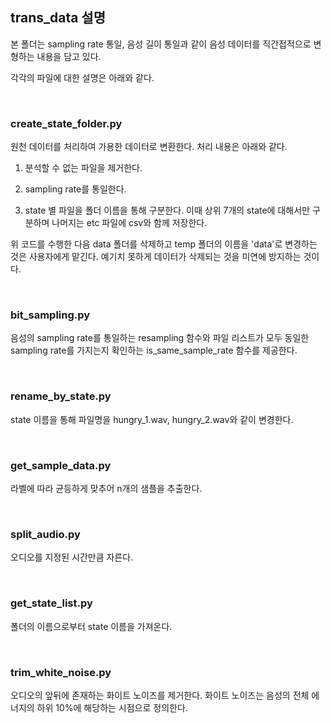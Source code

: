 ## trans_data 설명

본 폴더는 sampling rate 통일, 음성 길이 통일과 같이 음성 데이터를 직간접적으로 변형하는 내용을 담고 있다.

각각의 파일에 대한 설명은 아래와 같다.

<br>

### create_state_folder.py

원천 데이터를 처리하여 가용한 데이터로 변환한다. 처리 내용은 아래와 같다.

1. 분석할 수 없는 파일을 제거한다.

2. sampling rate를 통일한다.

3. state 별 파일을 폴더 이름을 통해 구분한다. 이때 상위 7개의 state에 대해서만 구분하며 나머지는 etc 파일에 csv와 함께 저장한다.

위 코드를 수행한 다음 data 폴더를 삭제하고 temp 폴더의 이름을 'data'로 변경하는 것은 사용자에게 맡긴다. 예기치 못하게 데이터가 삭제되는 것을 미연에 방지하는 것이다.

<br>

### bit_sampling.py

음성의 sampling rate를 통일하는 resampling 함수와 파일 리스트가 모두 동일한 sampling rate를 가지는지 확인하는 is_same_sample_rate 함수를 제공한다.

<br>

### rename_by_state.py

state 이름을 통해 파일명을 hungry_1.wav, hungry_2.wav와 같이 변경한다.

<br>

### get_sample_data.py

라벨에 따라 균등하게 맞추어 n개의 샘플을 추출한다.

<br>

### split_audio.py

오디오를 지정된 시간만큼 자른다.

<br>

### get_state_list.py

폴더의 이름으로부터 state 이름을 가져온다.

<br>

### trim_white_noise.py

오디오의 앞뒤에 존재하는 화이트 노이즈를 제거한다.
화이트 노이즈는 음성의 전체 에너지의 하위 10%에 해당하는 시점으로 정의한다.
